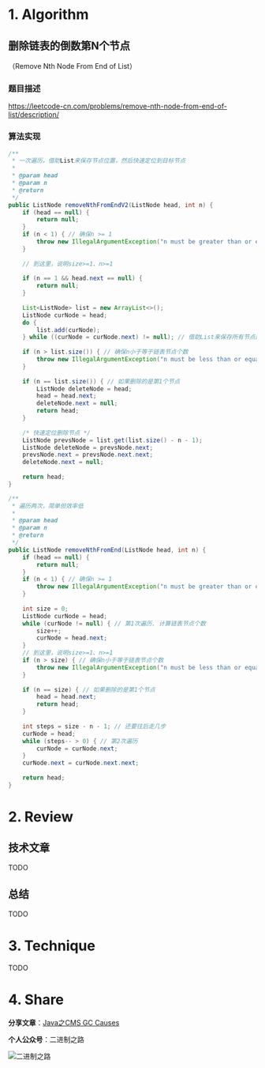 # 1. Algorithm

## 删除链表的倒数第N个节点

（Remove Nth Node From End of List）

### 题目描述

https://leetcode-cn.com/problems/remove-nth-node-from-end-of-list/description/

### 算法实现

```java
/**
 * 一次遍历，借助List来保存节点位置，然后快速定位到目标节点
 * 
 * @param head
 * @param n
 * @return
 */
public ListNode removeNthFromEndV2(ListNode head, int n) {
	if (head == null) {
		return null;
	}
	if (n < 1) { // 确保n >= 1
		throw new IllegalArgumentException("n must be greater than or equals to 1");
	}
	
	// 到这里，说明size>=1、n>=1
	
	if (n == 1 && head.next == null) {
		return null;
	}
	
	List<ListNode> list = new ArrayList<>();
	ListNode curNode = head;
	do {
		list.add(curNode);
	} while ((curNode = curNode.next) != null); // 借助List来保存所有节点的位置
	
	if (n > list.size()) { // 确保n小于等于链表节点个数
		throw new IllegalArgumentException("n must be less than or equals to list's size");
	}
	
	if (n == list.size()) { // 如果删除的是第1个节点
		ListNode deleteNode = head;
		head = head.next;
		deleteNode.next = null;
		return head;
	}
	
	/* 快速定位删除节点 */
	ListNode prevsNode = list.get(list.size() - n - 1);
	ListNode deleteNode = prevsNode.next;
	prevsNode.next = prevsNode.next.next;
	deleteNode.next = null;
	
	return head;
}

/**
 * 遍历两次，简单但效率低
 * 
 * @param head
 * @param n
 * @return
 */
public ListNode removeNthFromEnd(ListNode head, int n) {
	if (head == null) {
		return null;
	}
	if (n < 1) { // 确保n >= 1
		throw new IllegalArgumentException("n must be greater than or equals to 1");
	}
	
	int size = 0;
	ListNode curNode = head;
	while (curNode != null) { // 第1次遍历. 计算链表节点个数
		size++;
		curNode = head.next;
	}
	// 到这里，说明size>=1、n>=1
	if (n > size) { // 确保n小于等于链表节点个数
		throw new IllegalArgumentException("n must be less than or equals to list's size");
	}
	
	if (n == size) { // 如果删除的是第1个节点
		head = head.next;
		return head;
	}
	
	int steps = size - n - 1; // 还要往后走几步
	curNode = head;
	while (steps-- > 0) { // 第2次遍历
		curNode = curNode.next;
	}
	curNode.next = curNode.next.next;
	
	return head;
}
```

# 2. Review

## 技术文章

TODO

## 总结

TODO

# 3. Technique

TODO

# 4. Share

**分享文章**：[Java之CMS GC Causes](https://mp.weixin.qq.com/s/BeVqzyWzRpoNfgoCoP_cyA)

**个人公众号**：二进制之路

![二进制之路](https://note.youdao.com/yws/public/resource/c590ee50585156111cc240ca1943cebf/xmlnote/021950D7D8FC4A8E91B08CDBD68547F2/80591)

